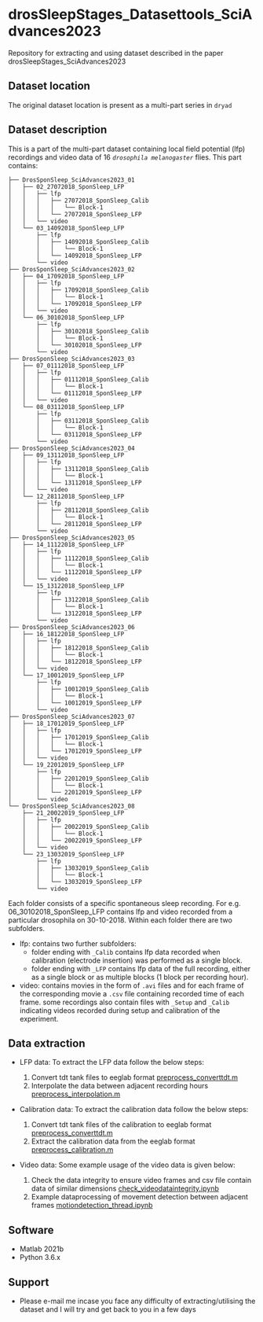 # drosSleepStages_Datasettools_SciAdvances2023
Repository for extracting and using dataset described in the paper drosSleepStages_SciAdvances2023

## Dataset location
The original dataset location is present as a multi-part series in `dryad`

## Dataset description
This is a part of the multi-part dataset containing local field potential (lfp) recordings and video data of 16 _`drosophila melanogaster`_ flies. This part contains:

```
├── DrosSponSleep_SciAdvances2023_01
│   ├── 02_27072018_SponSleep_LFP
│   │   ├── lfp
│   │   │   ├── 27072018_SponSleep_Calib
│   │   │   │   └── Block-1
│   │   │   └── 27072018_SponSleep_LFP
│   │   └── video
│   └── 03_14092018_SponSleep_LFP
│       ├── lfp
│       │   ├── 14092018_SponSleep_Calib
│       │   │   └── Block-1
│       │   └── 14092018_SponSleep_LFP
│       └── video
├── DrosSponSleep_SciAdvances2023_02
│   ├── 04_17092018_SponSleep_LFP
│   │   ├── lfp
│   │   │   ├── 17092018_SponSleep_Calib
│   │   │   │   └── Block-1
│   │   │   └── 17092018_SponSleep_LFP
│   │   └── video
│   └── 06_30102018_SponSleep_LFP
│       ├── lfp
│       │   ├── 30102018_SponSleep_Calib
│       │   │   └── Block-1
│       │   └── 30102018_SponSleep_LFP
│       └── video
├── DrosSponSleep_SciAdvances2023_03
│   ├── 07_01112018_SponSleep_LFP
│   │   ├── lfp
│   │   │   ├── 01112018_SponSleep_Calib
│   │   │   │   └── Block-1
│   │   │   └── 01112018_SponSleep_LFP
│   │   └── video
│   └── 08_03112018_SponSleep_LFP
│       ├── lfp
│       │   ├── 03112018_SponSleep_Calib
│       │   │   └── Block-1
│       │   └── 03112018_SponSleep_LFP
│       └── video
├── DrosSponSleep_SciAdvances2023_04
│   ├── 09_13112018_SponSleep_LFP
│   │   ├── lfp
│   │   │   ├── 13112018_SponSleep_Calib
│   │   │   │   └── Block-1
│   │   │   └── 13112018_SponSleep_LFP
│   │   └── video
│   └── 12_28112018_SponSleep_LFP
│       ├── lfp
│       │   ├── 28112018_SponSleep_Calib
│       │   │   └── Block-1
│       │   └── 28112018_SponSleep_LFP
│       └── video
├── DrosSponSleep_SciAdvances2023_05
│   ├── 14_11122018_SponSleep_LFP
│   │   ├── lfp
│   │   │   ├── 11122018_SponSleep_Calib
│   │   │   │   └── Block-1
│   │   │   └── 11122018_SponSleep_LFP
│   │   └── video
│   └── 15_13122018_SponSleep_LFP
│       ├── lfp
│       │   ├── 13122018_SponSleep_Calib
│       │   │   └── Block-1
│       │   └── 13122018_SponSleep_LFP
│       └── video
├── DrosSponSleep_SciAdvances2023_06
│   ├── 16_18122018_SponSleep_LFP
│   │   ├── lfp
│   │   │   ├── 18122018_SponSleep_Calib
│   │   │   │   └── Block-1
│   │   │   └── 18122018_SponSleep_LFP
│   │   └── video
│   └── 17_10012019_SponSleep_LFP
│       ├── lfp
│       │   ├── 10012019_SponSleep_Calib
│       │   │   └── Block-1
│       │   └── 10012019_SponSleep_LFP
│       └── video
├── DrosSponSleep_SciAdvances2023_07
│   ├── 18_17012019_SponSleep_LFP
│   │   ├── lfp
│   │   │   ├── 17012019_SponSleep_Calib
│   │   │   │   └── Block-1
│   │   │   └── 17012019_SponSleep_LFP
│   │   └── video
│   └── 19_22012019_SponSleep_LFP
│       ├── lfp
│       │   ├── 22012019_SponSleep_Calib
│       │   │   └── Block-1
│       │   └── 22012019_SponSleep_LFP
│       └── video
└── DrosSponSleep_SciAdvances2023_08
    ├── 21_20022019_SponSleep_LFP
    │   ├── lfp
    │   │   ├── 20022019_SponSleep_Calib
    │   │   │   └── Block-1
    │   │   └── 20022019_SponSleep_LFP
    │   └── video
    └── 23_13032019_SponSleep_LFP
        ├── lfp
        │   ├── 13032019_SponSleep_Calib
        │   │   └── Block-1
        │   └── 13032019_SponSleep_LFP
        └── video

```
Each folder consists of a specific spontaneous sleep recording. For e.g. 06_30102018_SponSleep_LFP contains
lfp and video recorded from a particular drosophila on 30-10-2018. Within each folder there are two subfolders.
* lfp: contains two further subfolders:
  * folder ending with `_Calib` contains lfp data recorded when calibration (electrode insertion) was performed as a single block.
  * folder ending with `_LFP` contains lfp data of the full recording, either as a single block or as multiple blocks (1 block per
     recording hour).
* video: contains movies in the form of `.avi` files and for each frame of the corresponding movie a `.csv` file containing recorded time of each frame. some recordings also contain files with `_Setup` and `_Calib` indicating videos recorded during setup and calibration of the experiment.

## Data extraction

* LFP data:
   To extract the LFP data follow the below steps:
   1. Convert tdt tank files to eeglab format [preprocess_converttdt.m](https://github.com/SridharJagannathan/drosSleepStages_Datasettools_SciAdvances2023/blob/main/Scripts/dataextraction/preprocess_converttdt.m)
   2. Interpolate the data between adjacent recording hours [preprocess_interpolation.m](https://github.com/SridharJagannathan/drosSleepStages_Datasettools_SciAdvances2023/blob/main/Scripts/dataextraction/preprocess_interpolation.m)

* Calibration data:
   To extract the calibration data follow the below steps:
   1. Convert tdt tank files of the calibration to eeglab format [preprocess_converttdt.m](https://github.com/SridharJagannathan/drosSleepStages_Datasettools_SciAdvances2023/blob/main/Scripts/dataextraction/preprocess_converttdt.m)
   2. Extract the calibration data from the eeglab format [preprocess_calibration.m](https://github.com/SridharJagannathan/drosSleepStages_Datasettools_SciAdvances2023/blob/main/Scripts/dataextraction/preprocess_calibration.m)

* Video data:
   Some example usage of the video data is given below:
   1. Check the data integrity to ensure video frames and csv file contain data of similar dimensions [check_videodataintegrity.ipynb](https://github.com/SridharJagannathan/drosSleepStages_Datasettools_SciAdvances2023/blob/main/Scripts/datachecks/check_videodataintegrity.ipynb)
   2. Example dataprocessing of movement detection between adjacent frames [motiondetection_thread.ipynb](https://github.com/SridharJagannathan/drosSleepStages_Datasettools_SciAdvances2023/blob/main/Scripts/dataextraction/motiondetection_thread.ipynb)

## Software
* Matlab 2021b
* Python 3.6.x

## Support
* Please e-mail me incase you face any difficulty of extracting/utilising the dataset and I will try and get back to you in a few days
